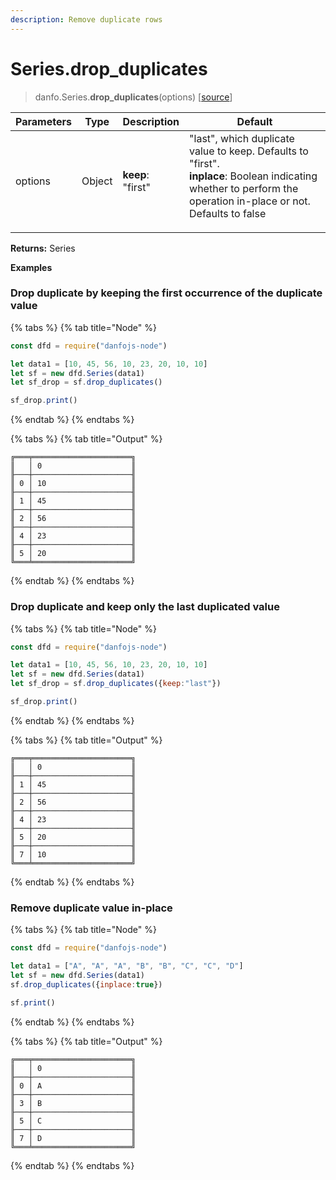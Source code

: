 ```yaml
---
description: Remove duplicate rows
---
```


# Series.drop\_duplicates

> danfo.Series.**drop\_duplicates**(options)     \[[source](https://github.com/opensource9ja/danfojs/blob/master/danfojs/src/core/series.js#L1007)]

| Parameters | Type   | Description                                                                                                                                                                                                              | Default                               |
| ---------- | ------ | ------------------------------------------------------------------------------------------------------------------------------------------------------------------------------------------------------------------------ | ------------------------------------- |
| options    | Object | <p><strong>keep</strong>: "first" | "last", which duplicate value to keep. Defaults to "first".<br><strong>inplace</strong>:  Boolean indicating whether to perform the operation in-place or not. Defaults to false</p> | <p>{</p><p>inplace: false</p><p>}</p> |

**Returns:** Series

**Examples**

### Drop duplicate by keeping the first occurrence of the duplicate value

{% tabs %}
{% tab title="Node" %}
```javascript
const dfd = require("danfojs-node")

let data1 = [10, 45, 56, 10, 23, 20, 10, 10]
let sf = new dfd.Series(data1)
let sf_drop = sf.drop_duplicates()

sf_drop.print()
```
{% endtab %}
{% endtabs %}

{% tabs %}
{% tab title="Output" %}
```
╔═══╤══════════════════════╗
║   │ 0                    ║
╟───┼──────────────────────╢
║ 0 │ 10                   ║
╟───┼──────────────────────╢
║ 1 │ 45                   ║
╟───┼──────────────────────╢
║ 2 │ 56                   ║
╟───┼──────────────────────╢
║ 4 │ 23                   ║
╟───┼──────────────────────╢
║ 5 │ 20                   ║
╚═══╧══════════════════════╝
```
{% endtab %}
{% endtabs %}

### Drop duplicate and keep only the last duplicated value

{% tabs %}
{% tab title="Node" %}
```javascript
const dfd = require("danfojs-node")

let data1 = [10, 45, 56, 10, 23, 20, 10, 10]
let sf = new dfd.Series(data1)
let sf_drop = sf.drop_duplicates({keep:"last"})

sf_drop.print()
```
{% endtab %}
{% endtabs %}

{% tabs %}
{% tab title="Output" %}
```
╔═══╤══════════════════════╗
║   │ 0                    ║
╟───┼──────────────────────╢
║ 1 │ 45                   ║
╟───┼──────────────────────╢
║ 2 │ 56                   ║
╟───┼──────────────────────╢
║ 4 │ 23                   ║
╟───┼──────────────────────╢
║ 5 │ 20                   ║
╟───┼──────────────────────╢
║ 7 │ 10                   ║
╚═══╧══════════════════════╝
```
{% endtab %}
{% endtabs %}

### Remove duplicate value in-place

{% tabs %}
{% tab title="Node" %}
```javascript
const dfd = require("danfojs-node")

let data1 = ["A", "A", "A", "B", "B", "C", "C", "D"]
let sf = new dfd.Series(data1)
sf.drop_duplicates({inplace:true})

sf.print()
```
{% endtab %}
{% endtabs %}

{% tabs %}
{% tab title="Output" %}
```
╔═══╤══════════════════════╗
║   │ 0                    ║
╟───┼──────────────────────╢
║ 0 │ A                    ║
╟───┼──────────────────────╢
║ 3 │ B                    ║
╟───┼──────────────────────╢
║ 5 │ C                    ║
╟───┼──────────────────────╢
║ 7 │ D                    ║
╚═══╧══════════════════════╝
```
{% endtab %}
{% endtabs %}
